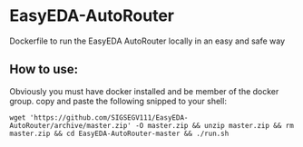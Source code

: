 # EasyEDA-AutoRouter
Dockerfile to run the EasyEDA AutoRouter locally in an easy and safe way

## How to use:
Obviously you must have docker installed and be member of the docker group.
copy and paste the following snipped to your shell:

    wget 'https://github.com/SIGSEGV111/EasyEDA-AutoRouter/archive/master.zip' -O master.zip && unzip master.zip && rm master.zip && cd EasyEDA-AutoRouter-master && ./run.sh
